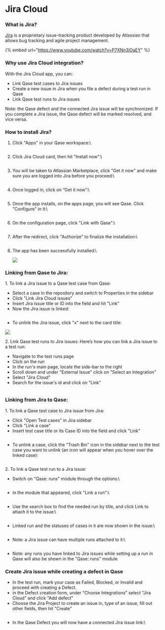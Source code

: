 # Jira Cloud

### What is Jira?

[Jira](https://www.atlassian.com/software/jira) is a proprietary issue-tracking product developed by Atlassian that allows bug tracking and agile project management.

{% embed url="https://www.youtube.com/watch?v=P7XNn3jOaEY" %}

### Why use Jira Cloud integration?

With the Jira Cloud app, you can:

* Link Qase test cases to Jira issues
* Create a new issue in Jira when you file a defect during a test run in Qase
* Link Qase test runs to Jira issues

Note: the Qase defect and the connected Jira issue will be synchronized. If you complete a Jira issue, the Qase defect will be marked resolved, and vice versa.

### How to install Jira? <a href="#h_1db3e2c876" id="h_1db3e2c876"></a>

1.  Click "Apps" in your Qase workspace:\


    <figure><img src="https://qase.intercom-attachments-7.com/i/o/597257611/5e1fc5d3eea4646ab4f1e1e3/cG6FW8DyoVkYN0yk-3cfnjXvgDMD59S2OfEI9e8wh3zDa7n-r5a0Q5HD0PgtWYO5dzdAxIzsNP84g_56DPd_hR3vRgkNyzN_sfRmapHJeQUxiLroVtpewwsBYD27o0zqL4_2Y8j8NaqgMr4_ajhFmzV6-kLcq5t-o4sbj0IL1iMzIkaDVppztLRC" alt=""><figcaption></figcaption></figure>
2.  Click Jira Cloud card, then hit "Install now":\


    <figure><img src="https://qase.intercom-attachments-7.com/i/o/597257628/f60288c046504bf866869317/MQmOxnh_40xLjbBAAt7LY9ywZu0FkgwtiVHYiibcaxy3zoa1TEkIndgquQ6UO7o8K6co6X1JZDI70ymFzhwpmiqZCqHQIXI5wuSk_1u6Pi3h-zWvRE27_y2N1rUkvgJZKlNueNProx1jDz2Io6gRDbg9-FUg_NasBtf0V3HrWL0AEU2vvLBjNKUY" alt=""><figcaption></figcaption></figure>
3.  You will be taken to Atlassian Marketplace, click "Get it now" and make sure you are logged into Jira before you proceed:\


    <figure><img src="https://qase.intercom-attachments-7.com/i/o/597257633/f1ab27e9e2a2106863ec3ce1/XeMX0cyTTV-kAJZ6HiO-g7WW27gHrxazPphgxRbySsLBklklsvrBjk75o7UZzUTmFLTwqLL9AXAuVSSRtvIEhee7z3edXLqlOaiByQAnM5VZrJvijY48_h78bc5cIPr5IvVY1QPaCiBlTpoh1ERpqxO9ztvImSco8IJxdhulYwHWSb8Sxh78zTZ1" alt=""><figcaption></figcaption></figure>
4.  Once logged in, click on “Get it now”:\


    <figure><img src="https://qase.intercom-attachments-7.com/i/o/597257642/8171dfb4ceb8ec01c52f7690/YnwdhYBL4bnplV3YWh03zh7hUcD41CKt1iB_eAU-7mGhEnS4yIci12_L7onKVLXsQwrjrCWP6XscwYwHVMTnR7nJ6KkKwcNdUZrNojoYNbIb2j372p1j2ykLqSi5S7fYnZOp0mDIrgbO_HXDMzFqDJMSf8B1ymvb4OCsR3XO21AfVAlNDDQmKMSI" alt=""><figcaption></figcaption></figure>
5.  Once the app installs, on the apps page, you will see Qase. Click "Configure" in it:\


    <figure><img src="https://qase.intercom-attachments-7.com/i/o/597257657/b1d76743bef0808b6d43e295/BzRA3g3cIaFGX1vWQNhH1ow1xiu7_bMUzhZMJ8J3xt34PRLWFqTr6IoMqx_Oi2OdrD-cdrKRNuZuiZrDaSvX-8Fc8WtR6O8SdAgomiqSnmakXgGnKOp3JrwA0cNCXWFj7GV0yRduw0XiYDSD679WeRFJFkxglmStqje1qMTyWaI22-KS2418mzMa" alt=""><figcaption></figcaption></figure>
6.  On the configuration page, click "Link with Qase":\


    <figure><img src="https://qase.intercom-attachments-7.com/i/o/597257670/8147b4b5c07e3c7515a5f553/35jEUC7gk4UYnW5gLAOAFL-_X_Z4EkRXvLvtBapBvraJUuJncwzwgOB0_RPseW-vAPKOLD62XF5x2WoaySQnhPhU33jo35cC1I8iu0at8nYoz6NOzUy59_P7NGqrzwyDd8aV5J383stTatxKSwDU22qQqovcTTJ1wJBQgFLMXveg3XLqJsQVqxNB" alt=""><figcaption></figcaption></figure>
7.  After the redirect, click "Authorize" to finalize the installation:\




    <figure><img src="https://qase.intercom-attachments-7.com/i/o/597257681/82e0c7d26e67114e47313697/d3ircBhks8u_0Ii9nAefrrRmF8qKKMeflAEAEIN3UhygHeVK70ktdxVovroa-KDyne1WCgKfi-zbWa2uF4an57SHRQN3dEQaABFwusFxunRH8Yyiz0K-CNT3weby9s3iJBXENZ-oqmWz1c_0lppPTWndrl9TuQUld5jx35WqSAIpiJo5ltSaWm5O" alt=""><figcaption></figcaption></figure>
8.  The app has been successfully installed:\


    [![](https://qase.intercom-attachments-7.com/i/o/597257684/6fd6851efd949c1b6ea676cc/Cr-EUfBvuO2XOcFuLOAVoIqTrWK3zcPxUZyi6TsNvYdAalqpYMvpL-cXZQLUA3W3WyPrNUkgsA9-vV1fWJG1jHqF9XIa\_QsQxDinZYTopd0WQAZOwsBS4xoFJWL80feEBuuGCzWTzC5zhr7xgOhDsxBpQ-lG23LkDvOZXH9JL4ZCy2-ir6Rd-fg0)](https://qase.intercom-attachments-7.com/i/o/597257684/6fd6851efd949c1b6ea676cc/Cr-EUfBvuO2XOcFuLOAVoIqTrWK3zcPxUZyi6TsNvYdAalqpYMvpL-cXZQLUA3W3WyPrNUkgsA9-vV1fWJG1jHqF9XIa\_QsQxDinZYTopd0WQAZOwsBS4xoFJWL80feEBuuGCzWTzC5zhr7xgOhDsxBpQ-lG23LkDvOZXH9JL4ZCy2-ir6Rd-fg0)

### Linking from Qase to Jira: <a href="#h_5713766cc3" id="h_5713766cc3"></a>

1\. To link a Jira issue to a Qase test case from Qase:

* Select a case in the repository and switch to Properties in the sidebar
* Click "Link Jira Cloud issues"
* Insert Jira issue title or ID into the field and hit "Link"
* Now the Jira issue is linked:

<figure><img src="https://qase.intercom-attachments-7.com/i/o/597257744/5f9461576d625a3073fed723/qe_wLZL98RiUJr7BSHZw5_gc_59ppQi2QwOh-HWnWfTiII9XJdiYxVKCtKeZ5wtq2J44FSMXW_2Tve7uaigjENPLs2xzjRiFlUamsu52h3aveXDnlFqqzU-1eb1z39X2ryc-jwXH-h2MmaeG9ePGWIclbtYXtxhTEk20K7WIoMXsJwxRv8kFGJ4N" alt=""><figcaption></figcaption></figure>

* To unlink the Jira issue, click "x" next to the card title:

[![](https://qase.intercom-attachments-7.com/i/o/597257758/33affc49f0805d94818b09cc/a26pNkYDFYQjY\_Icz\_w49zU63ZUxeD4uyoOJE8TCDvFLDaPCcDh5PNz6jfq5180knW-DwtjijBWBFufGAiJV1aXX4rTdR6spEbV6Kk1M4e6Si8LnybnYv7uyRx7wGbV3zAeAHtyjUWVsDp9xFDRfY6Yd\_fsakykAgCYpZKQQWVrLmRu7oGBYnT-q)](https://qase.intercom-attachments-7.com/i/o/597257758/33affc49f0805d94818b09cc/a26pNkYDFYQjY\_Icz\_w49zU63ZUxeD4uyoOJE8TCDvFLDaPCcDh5PNz6jfq5180knW-DwtjijBWBFufGAiJV1aXX4rTdR6spEbV6Kk1M4e6Si8LnybnYv7uyRx7wGbV3zAeAHtyjUWVsDp9xFDRfY6Yd\_fsakykAgCYpZKQQWVrLmRu7oGBYnT-q)

2\. Link Qase test runs to Jira issues: Here’s how you can link a Jira issue to a test run:

* Navigate to the test runs page
* Click on the run
* In the run's main page, locate the side-bar to the right
* Scroll down and under "External Issue" click on "Select an Integration"
* Select "Jira Cloud"
* Search for the issue's id and click on "Link"

<figure><img src="https://downloads.intercomcdn.com/i/o/648455816/06e97ea53abda8dcbc9bb22c/GIF+Recording+2023-01-09+at+11.23.45+AM.gif" alt=""><figcaption></figcaption></figure>

### Linking from Jira to Qase: <a href="#h_eb35d684b0" id="h_eb35d684b0"></a>

1\. To link a Qase test case to Jira issue from Jira:

* Click "Open Test cases" in Jira sidebar
* Click "Link a case"
* Insert test case title or its Case ID into the field and click "Link"

<figure><img src="https://qase.intercom-attachments-7.com/i/o/597258021/9feaa7d113d81ec9fa30640c/mVkWrufPgKeHPfBCE9AOz_a-eH0xRnFLMERzwcEWsBOQFmUGBH8rutRNgBQo-54vgfghvWPJD2BaNXlbgl8AAFxKjHOsoEZ2_aZgxed3reQ2L9DTSF7CsQIE5AAXD9SH86W-FgAK4TuOIa-5-y14P9d2qpj0jM-STlLPB49PLitAk6NhimBRxubz" alt=""><figcaption></figcaption></figure>

* To unlink a case, click the "Trash Bin" icon in the sidebar next to the test case you want to unlink (an icon will appear when you hover over the linked case):

<figure><img src="https://qase.intercom-attachments-7.com/i/o/597258030/755ee2b501f62b5824c26ce6/mcHdDtT_a3yAmrTnpyRc0Tkg7Wqqsh1ciFH9kQMqv4iutn-ypUxCorDafc9oJNYMuOQ5ucbLlAPHLwt4ixNHX3l2sY4jxhNNOXOCAWWmGJbDl67NzQI97NA7FZlxTsfct1obTs7SIvMhgohRedCSHULlib32hNDbS_8J2ldh9Y22RgLfKdQ64h1B" alt=""><figcaption></figcaption></figure>

2\. To link a Qase test run to a Jira issue:

*   Switch on "Qase: runs" module through the options:\


    <figure><img src="https://downloads.intercomcdn.com/i/o/597254552/502413c599f921b3d21d8224/image.png" alt=""><figcaption></figcaption></figure>
*   In the module that appeared, click "Link a run":\


    <figure><img src="https://downloads.intercomcdn.com/i/o/597255084/00c6d3eb55222bb347165e22/image.png" alt=""><figcaption></figcaption></figure>
*   Use the search box to find the needed run by title, and click Link to attach it to the issue:\


    <figure><img src="https://downloads.intercomcdn.com/i/o/597255637/243654aa80d426308f3373ec/image.png" alt=""><figcaption></figcaption></figure>
*   Linked run and the statuses of cases in it are now shown in the issue:\


    <figure><img src="https://downloads.intercomcdn.com/i/o/597256162/042d75d36c8bba885ed01e22/image.png" alt=""><figcaption></figcaption></figure>
*   Note: a Jira issue can have multiple runs attached to it:\


    <figure><img src="https://downloads.intercomcdn.com/i/o/597256561/6dc56592a1e85d41e6dfe77a/image.png" alt=""><figcaption></figcaption></figure>
* Note: any runs you have linked to Jira issues while setting up a run in Qase will also be shown in the "Qase: runs" module.

### Create Jira issue while creating a defect in Qase <a href="#h_72a2e0d406" id="h_72a2e0d406"></a>

* In the test run, mark your case as Failed, Blocked, or Invalid and proceed with creating a Defect.
* in the Defect creation form, under “Choose Integrations” select "Jira Cloud" and click "Add defect"
* Choose the Jira Project to create an issue in, type of an issue, fill out other fields, then hit "Create"

<figure><img src="https://qase.intercom-attachments-7.com/i/o/597258128/e46098d833d4374e4991ddfa/J_cWegCtDSGPC6zbHg28PYUPtNh9aXEBd4F4SuusalHMcj-FYiMezh5pEjJI40a1LYoXumaiM06uwJIrpLq2MrJxjZHZRwjYSDjHo3YJR4n2XCCemp84ti1qm5CN03ZLT7yXiPCnzqGXgiJ42C5x8XaC1J7m1dLGWCxwQdQ-_MkjnwLo62ZfCSAM" alt=""><figcaption></figcaption></figure>

*   In the Qase Defect you will now have a connected Jira issue link:\


    <figure><img src="https://qase.intercom-attachments-7.com/i/o/597258146/4faca6fed3a048223fa26637/a_nG3a7-0PyjlLW-8cr-N4QXYe6CSpDpIw6lHeQBDnE2BcJqKhc0Vz6Pc5tDx3rYgqWTK6e3S2EDmXE2zV5t_cINqz86fcrA4-FMOl7kLJgtm_E3MX8crB2ssnadFPxn5f-uubEXxZ58hii5fnVKYzDa-GVr4LKcBZXEeQBDupX8FvXZzdZKDEum" alt=""><figcaption></figcaption></figure>

    <figure><img src="https://qase.intercom-attachments-7.com/i/o/597258141/13a885066240b99824020841/-y6DpimqxpTICAgDDvX_A7AJkhDMlvZTJgGgzWkFcBXlpa8_2ZXLUieujKiSNbZdFB37TaPi4oXxtAGIGEe2BJTR7L0vZj2jLxwwd4FOqkF8P8nW_11IExy_JHJn2RPcqzIIR775EYYRtqL-a_K0nmof2aQACo3JooY2SnIcD9rot1DRR6QspDJF" alt=""><figcaption></figcaption></figure>
